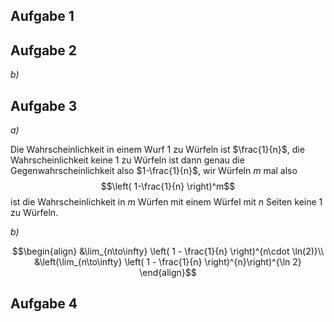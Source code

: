 
## Aufgabe 1

## Aufgabe 2


_b)_

## Aufgabe 3

_a)_

Die Wahrscheinlichkeit in einem Wurf $1$ zu Würfeln ist $\frac{1}{n}$, die Wahrscheinlichkeit keine $1$ zu Würfeln ist dann genau die Gegenwahrscheinlichkeit also $1-\frac{1}{n}$, wir Würfeln $m$ mal also
$$\left( 1-\frac{1}{n} \right)^m$$
ist die Wahrscheinlichkeit in $m$ Würfen mit einem Würfel mit $n$ Seiten keine $1$ zu Würfeln.

_b)_

$$\begin{align}
&\lim_{n\to\infty} \left( 1 - \frac{1}{n} \right)^{n\cdot \ln(2)}\\
&\left(\lim_{n\to\infty} \left( 1 - \frac{1}{n} \right)^{n}\right)^{\ln 2}
\end{align}$$



## Aufgabe 4

